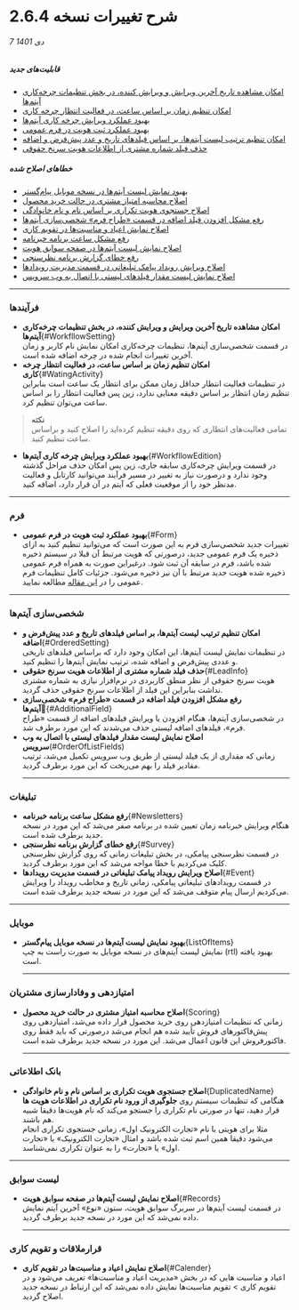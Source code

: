 #  شرح تغییرات نسخه 2.6.4

###### 7 دی 1401
##### قابلیت‌های جدید
- [امکان مشاهده تاریخ آخرین ویرایش و ویرایش کننده، در بخش تنظیمات چرخه‌کاری آیتم‌ها](#WorkfllowSetting)
- [امکان تنظیم زمان بر اساس ساعت، در فعالیت انتظار چرخه کاری](#WatingActivity)
- [بهبود عملکرد ویرایش چرخه‌ کاری آیتم‌ها ](#WorkfllowEdition)
- [ بهبود عملکرد ثبت هویت در فرم عمومی ](#Form)
- [امکان تنظیم ترتیب لیست آیتم‌ها، بر اساس فیلدهای تاریخ و عدد  پیش‌فرض و اضافه](#OrderedSetting)
- [حذف فیلد شماره مشتری از اطلاعات هویت سرنخ حقوقی ](#LeadInfo)

##### خطاهای اصلاح شده
- [بهبود نمایش لیست آیتم‌ها در نسخه موبایل پیام‌گستر](#ListOfItems)
- [اصلاح محاسبه امتیاز مشتری در حالت خرید محصول](#Scoring)
- [اصلاح جستجوی هویت تکراری بر اساس نام و نام خانوادگی](#DuplicatedName)
- [رفع مشکل افزودن فیلد اضافه در قسمت «طراح فرم» شخصی‌سازی آیتم‌ها](#AdditionalField)
- [اصلاح نمایش اعیاد و مناسبت‌ها در تقویم کاری](#Calender)
- [رفع مشکل ساعت برنامه خبرنامه](#Newsletters)
- [اصلاح نمایش لیست آیتم‌ها در صفحه سوابق هویت](#Records)
- [رفع خطای گزارش برنامه نظرسنجی](#Survey)
- [اصلاح ویرایش رویداد پیامک تبلیغاتی در قسمت مدیریت رویدادها ](#Event)
- [اصلاح نمایش لیست مقدار فیلدهای لیستی با اتصال به وب سرویس](#OrderOfListFields)
****
### فرآیندها
- **امکان مشاهده تاریخ آخرین ویرایش و ویرایش کننده، در بخش تنظیمات چرخه‌کاری آیتم‌ها**{#WorkfllowSetting}<br>
   در قسمت شخصی‌سازی آیتم‌ها، تنظیمات چرخه‌کاری امکان نمایش نام کاربر و زمان آخرین تغییرات انجام شده در چرخه اضافه شده است.<br>
- **امکان تنظیم زمان بر اساس ساعت، در فعالیت انتظار چرخه کاری**{#WatingActivity}<br>
   در تنظیمات فعالیت انتظار حداقل زمان ممکن برای انتظار یک ساعت است بنابراین تنظیم زمان انتظار بر اساس دقیقه معنایی ندارد، زین پس فعالیت انتظار را بر اساس ساعت می‌توان تنظیم کرد. <br>
> **نکته**<br>
> تمامی فعالیت‌های انتظاری که روی دقیقه تنظیم کرده‌اید را اصلاح کنید و براساس ساعت تنظیم کنید.<br>
- **بهبود عملکرد ویرایش چرخه‌ کاری آیتم‌ها**{#WorkfllowEdition}<br>
   در قسمت ویرایش چرخه‌کاری سابقه جاری، زین پس امکان حذف مراحل گذشته وجود ندارد و درصورت نیاز به تغییر در مسیر فرآیند می‌توانید کارتابل و فعالیت مدنظر خود را از موقعیت فعلی که آیتم در آن قرار دارد، اضافه کنید.<br>
****
### فرم
- **بهبود عملکرد ثبت هویت در فرم عمومی**{#Form} <br>
   تغییرات جدید شخصی‌سازی فرم به این صورت است که می‌توانید تنظیم کنید به ازای ذخیره یک فرم عمومی جدید، درصورتی که هویت مرتبط آن قبلا در سیستم ذخیره شده باشد، فرم در سابقه آن ثبت شود. درغیراین صورت به همراه فرم عمومی ذخیره شده هویت جدید مرتبط با آن نیز ذخیره می‌شود. جزئیات کامل تنظیمات فرم عمومی را در [این مقاله](https://github.com/1stco/PayamGostarDocs/blob/master/help2.5.4/Settings/Personalization-crm/Form-management/GeneralForm2.6.4.md) مطالعه نمایید.
*****
### شخصی‌سازی آیتم‌ها
- **امکان تنظیم ترتیب لیست آیتم‌ها، بر اساس فیلدهای تاریخ و عدد  پیش‌فرض و اضافه**{#OrderedSetting}<br>
   در تنظیمات نمایش لیست آیتم‌ها، این امکان وجود دارد که براساس فیلدهای تاریخی و عددی پیش‌فرض و اضافه شده، ترتیب نمایش آیتم‌ها را تنظیم کنید.<br>
- **حذف فیلد شماره مشتری از اطلاعات هویت سرنخ حقوقی**{#LeadInfo}<br>
   هویت سرنخ حقوقی از نظر منطق کاربردی در نرم‌افزار نیازی به شماره مشتری نداشت بنابراین این فیلد از اطلاعات سرنخ حقوقی حذف گردید.<br>
- **رفع مشکل افزودن فیلد اضافه در قسمت «طراح فرم» شخصی‌سازی آیتم‌ها**{َ#AdditionalField}<br>
   در شخصی‌سازی آیتم‌ها، هنگام افزودن یا ویرایش فیلدهای اضافه از قسمت «طراح فرم»، فیلدهای اضافه لیستی حذف می‌شدند که این مورد برطرف شد.
- **اصلاح نمایش لیست مقدار فیلدهای لیستی با اتصال به وب سرویس**(#OrderOfListFields)<br>
   زمانی که مقداری از یک فیلد لیستی از طریق وب سرویس تکمیل می‌شد، ترتیب مقادیر فیلد را بهم می‌ریخت که این مورد برطرف گردید.
   *****
### تبلیغات
- **رفع مشکل ساعت برنامه خبرنامه**{#Newsletters}<br>
   هنگام ویرایش خبرنامه زمان تعیین شده در برنامه صفر می‌شد که این مورد در نسخه جدید برطرف شده است.<br>
- **رفع خطای گزارش برنامه نظرسنجی**{#Survey}<br>
   در قسمت نظرسنجی پیامکی، در بخش تبلیغات زمانی که روی گزارش نظرسنجی کلیک می‌کردیم با خطا مواجه می‌شد که این مورد برطرف گردید.<br>
- **اصلاح ویرایش رویداد پیامک تبلیغاتی در قسمت مدیریت رویدادها**{#Event}<br>
   در قسمت رویدادهای تبلیغاتی پیامکی، زمانی تاریخ و مخاطب رویداد را ویرایش می‌کردیم ارسال پیام متوقف می‌شد که این مورد در نسخه جدید برطرف شده است.<br>
*****
### موبایل
- **بهبود نمایش لیست آیتم‌ها در نسخه موبایل پیام‌گستر**{ListOfItems}<br>
   نمایش لیست آیتم‌های در نسخه موبایل به صورت راست به چپ (rtl) بهبود یافته است.<br>
   ****
### امتیازدهی و وفادارسازی مشتریان
- **اصلاح محاسبه امتیاز مشتری در حالت خرید محصول**{Scoring}<br>
   زمانی که تنظیمات امتیازدهی روی خرید محصول قرار داده می‌شد، امتیازدهی روی پیش‌فاکتورهای فروش تأیید شده هم انجام می‌شد درصورتی که باید فقط روی فاکتورفروش این قانون اعمال می‌شد. این مورد در نسخه جدید برطرف شده است.<br>
   ****
### بانک اطلاعاتی
- **اصلاح جستجوی هویت تکراری بر اساس نام و نام خانوادگی**{DuplicatedName}<br>
   هنگامی که تنظیمات سیستم روی **جلوگیری از ورود نام تکراری در اطلاعات هویت ها** قرار دهید، تنها در صورتی نام تکراری را جستجو می‌کند که نام هویت‌ها دقیقا شبیه هم باشند.<br>
   مثلا برای هویتی با نام «تجارت الکترونیک اول»، زمانی جستجوی تکراری انجام می‌شود دقیقا همین اسم ثبت شده باشد و امثال «تجارت الکترونیک» یا «تجارت اول» یا «تجارت» را به عنوان تکراری نمی‌شناسد.
****
### لیست سوابق
- **اصلاح نمایش لیست آیتم‌ها در صفحه سوابق هویت**{#Records}<br>
   در قسمت لیست آیتم‌ها در سربرگ سوابق هویت، ستون «نوع» آخرین آیتم نمایش داده نمی‌شد که این مورد در نسخه جدید برطرف گردید.<br>
   ****
### قرارملاقات و تقویم کاری
- **اصلاح نمایش اعیاد و مناسبت‌ها در تقویم کاری**{#Calender}<br>
   اعیاد و مناسبت هایی که در بخش «مدیریت اعیاد و مناسبت‌ها» تعریف می‌شود و در تقویم کاری > تقویم مناسبت‌ها نمایش داده نمی‌شد که این ارتباط در نسخه جدید اصلاح گردید.



